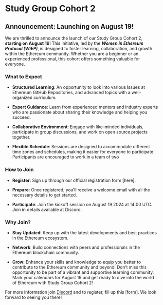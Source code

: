 # Study Group Cohort 2 

## Announcement: Launching on August 19!
We are thrilled to announce the launch of our Study Group Cohort 2, **starting on August 19**! This initiative, led by the ***Women in Ethereum Protocol (WiEP)***, is designed to foster learning, collaboration, and growth within the Ethereum community. Whether you are a beginner or an experienced professional, this cohort offers something valuable for everyone.

### What to Expect
* **Structured Learning**: An opportunity to look into various Issues at Ethereum GitHub Repositories, and advanced topics with a well-organized curriculum.

* **Expert Guidance**: Learn from experienced mentors and industry experts who are passionate about sharing their knowledge and helping you succeed.

* **Collaborative Environment**: Engage with like-minded individuals, participate in group discussions, and work on open source projects together.

* **Flexible Schedule**: Sessions are designed to accommodate different time zones and schedules, making it easier for everyone to participate. Participants are encouraged to work in a team of two 

### How to Join

* **Register**: Sign up through our official registration form [here].

* **Prepare**: Once registered, you'll receive a welcome email with all the necessary details to get started.

* **Participate**: Join the kickoff session on August 19 2024 at 14:00 UTC. Join in details available at Discord. 

### Why Join?
* **Stay Updated**: Keep up with the latest developments and best practices in the Ethereum ecosystem.

* **Network**: Build connections with peers and professionals in the Ethereum blockchain community.

* **Grow**: Enhance your skills and knowledge to equip you better to contribute to the Ethereum community and beyond.
Don't miss this opportunity to be part of a vibrant and supportive learning community. Mark your calendars for August 19 and get ready to dive into the world of Ethereum with Study Group Cohort 2!

For more information join [Discord](https://discord.gg/JvEVfKBY6W) and to register, fill up this [form]. We look forward to seeing you there!

